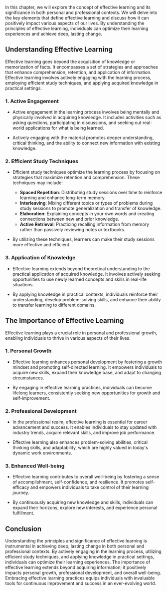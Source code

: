 
In this chapter, we will explore the concept of effective learning and its significance in both personal and professional contexts. We will delve into the key elements that define effective learning and discuss how it can positively impact various aspects of our lives. By understanding the principles of effective learning, individuals can optimize their learning experiences and achieve deep, lasting change.

**Understanding Effective Learning**
------------------------------------

Effective learning goes beyond the acquisition of knowledge or memorization of facts. It encompasses a set of strategies and approaches that enhance comprehension, retention, and application of information. Effective learning involves actively engaging with the learning process, employing efficient study techniques, and applying acquired knowledge in practical settings.

### **1. Active Engagement**

* Active engagement in the learning process involves being mentally and physically involved in acquiring knowledge. It includes activities such as asking questions, participating in discussions, and seeking out real-world applications for what is being learned.

* Actively engaging with the material promotes deeper understanding, critical thinking, and the ability to connect new information with existing knowledge.

### **2. Efficient Study Techniques**

* Efficient study techniques optimize the learning process by focusing on strategies that maximize retention and comprehension. These techniques may include:

  * **Spaced Repetition**: Distributing study sessions over time to reinforce learning and enhance long-term memory.
  * **Interleaving**: Mixing different topics or types of problems during study sessions to promote generalization and transfer of knowledge.
  * **Elaboration**: Explaining concepts in your own words and creating connections between new and prior knowledge.
  * **Active Retrieval**: Practicing recalling information from memory rather than passively reviewing notes or textbooks.
* By utilizing these techniques, learners can make their study sessions more effective and efficient.

### **3. Application of Knowledge**

* Effective learning extends beyond theoretical understanding to the practical application of acquired knowledge. It involves actively seeking opportunities to use newly learned concepts and skills in real-life situations.

* By applying knowledge in practical contexts, individuals reinforce their understanding, develop problem-solving skills, and enhance their ability to transfer learning to different domains.

**The Importance of Effective Learning**
----------------------------------------

Effective learning plays a crucial role in personal and professional growth, enabling individuals to thrive in various aspects of their lives.

### **1. Personal Growth**

* Effective learning enhances personal development by fostering a growth mindset and promoting self-directed learning. It empowers individuals to acquire new skills, expand their knowledge base, and adapt to changing circumstances.

* By engaging in effective learning practices, individuals can become lifelong learners, consistently seeking new opportunities for growth and self-improvement.

### **2. Professional Development**

* In the professional realm, effective learning is essential for career advancement and success. It enables individuals to stay updated with industry trends, acquire relevant skills, and improve job performance.

* Effective learning also enhances problem-solving abilities, critical thinking skills, and adaptability, which are highly valued in today's dynamic work environments.

### **3. Enhanced Well-being**

* Effective learning contributes to overall well-being by fostering a sense of accomplishment, self-confidence, and resilience. It promotes self-efficacy and empowers individuals to take control of their learning journey.

* By continuously acquiring new knowledge and skills, individuals can expand their horizons, explore new interests, and experience personal fulfillment.

**Conclusion**
--------------

Understanding the principles and significance of effective learning is instrumental in achieving deep, lasting change in both personal and professional contexts. By actively engaging in the learning process, utilizing efficient study techniques, and applying knowledge in practical settings, individuals can optimize their learning experiences. The importance of effective learning extends beyond acquiring information; it positively impacts personal growth, professional development, and overall well-being. Embracing effective learning practices equips individuals with invaluable tools for continuous improvement and success in an ever-evolving world.
